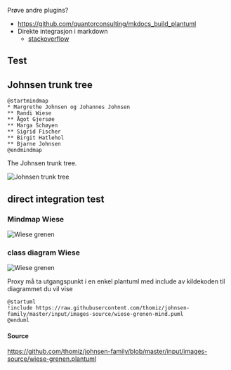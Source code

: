 Prøve andre plugins?
* https://github.com/quantorconsulting/mkdocs_build_plantuml
* Direkte integrasjon i markdown
  * [stackoverflow](https://stackoverflow.com/questions/32203610/how-to-integrate-uml-diagrams-into-gitlab-or-github)

## Test

## Johnsen trunk tree

```puml
@startmindmap
* Margrethe Johnsen og Johannes Johnsen
** Randi Wiese
** Ågot Gjersøe
** Marga Schøyen
** Sigrid Fischer
** Birgit Hatlehol
** Bjarne Johnsen
@endmindmap
```

The Johnsen trunk tree.

![Johnsen trunk tree](http://www.plantuml.com/plantuml/svg/FSuz3i8m30NWFQVmd5DK382GMEZ0R3LMugfraEs50t2dxhaOIldPx4-otnlCKNrbIIi-GeGhQbRoGd2fHOm4QkuZYf3zBCG8DvJ4S6SowcjxvUfmcacjRLtsJmZZLDhs_9oCd9KJ7DccGjhbm9hPuOo-KAdBJZEg_DF3G9A-xTu0)

## direct integration test

### Mindmap Wiese
![Wiese grenen](http://www.plantuml.com/plantuml/proxy?cache=no&src=https://raw.githubusercontent.com/thomiz/johnsen-family/master/input/images-source/wiese-grenen-mind.puml)

### class diagram Wiese

![Wiese grenen](http://www.plantuml.com/plantuml/svg/1S7B4G8n203GkrLe0LdkTeCH4nmW6JwpezNlUm-sBlMcShdFp1rFWC4vwtNqfP1pAV_XkwO5MVkWilp0yGJ5I79WsvN0YeEYnIhl12TJK1jEHdPiGSjIkLq0)

Proxy må ta utgangspunkt i en enkel plantuml med include av kildekoden til diagrammet du vil vise 
```puml
@startuml
!include https://raw.githubusercontent.com/thomiz/johnsen-family/master/input/images-source/wiese-grenen-mind.puml
@enduml
```

#### Source

https://github.com/thomiz/johnsen-family/blob/master/input/images-source/wiese-grenen.plantuml

